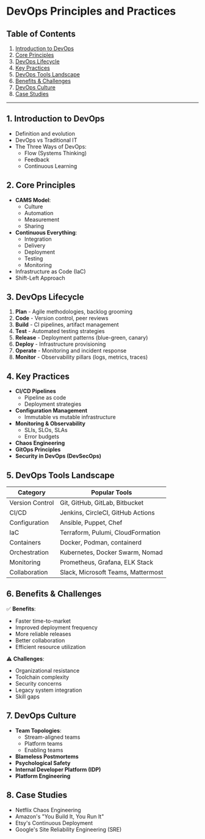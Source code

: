# DevOps Principles and Practices

## Table of Contents
1. [Introduction to DevOps](#introduction-to-devops)
2. [Core Principles](#core-principles)
3. [DevOps Lifecycle](#devops-lifecycle)
4. [Key Practices](#key-practices)
5. [DevOps Tools Landscape](#devops-tools-landscape)
6. [Benefits & Challenges](#benefits--challenges)
7. [DevOps Culture](#devops-culture)
8. [Case Studies](#case-studies)

---

## 1. Introduction to DevOps
- Definition and evolution
- DevOps vs Traditional IT
- The Three Ways of DevOps:
  - Flow (Systems Thinking)
  - Feedback
  - Continuous Learning

## 2. Core Principles
- **CAMS Model**:
  - Culture
  - Automation
  - Measurement
  - Sharing
- **Continuous Everything**:
  - Integration
  - Delivery
  - Deployment
  - Testing
  - Monitoring
- Infrastructure as Code (IaC)
- Shift-Left Approach

## 3. DevOps Lifecycle
1. **Plan** - Agile methodologies, backlog grooming
2. **Code** - Version control, peer reviews
3. **Build** - CI pipelines, artifact management
4. **Test** - Automated testing strategies
5. **Release** - Deployment patterns (blue-green, canary)
6. **Deploy** - Infrastructure provisioning
7. **Operate** - Monitoring and incident response
8. **Monitor** - Observability pillars (logs, metrics, traces)

## 4. Key Practices
- **CI/CD Pipelines**
  - Pipeline as code
  - Deployment strategies
- **Configuration Management**
  - Immutable vs mutable infrastructure
- **Monitoring & Observability**
  - SLIs, SLOs, SLAs
  - Error budgets
- **Chaos Engineering**
- **GitOps Principles**
- **Security in DevOps (DevSecOps)**

## 5. DevOps Tools Landscape
| Category       | Popular Tools                          |
|----------------|----------------------------------------|
| Version Control| Git, GitHub, GitLab, Bitbucket         |
| CI/CD          | Jenkins, CircleCI, GitHub Actions      |
| Configuration  | Ansible, Puppet, Chef                  |
| IaC            | Terraform, Pulumi, CloudFormation      |
| Containers     | Docker, Podman, containerd             |
| Orchestration  | Kubernetes, Docker Swarm, Nomad        |
| Monitoring     | Prometheus, Grafana, ELK Stack         |
| Collaboration  | Slack, Microsoft Teams, Mattermost     |

## 6. Benefits & Challenges
✅ **Benefits**:
- Faster time-to-market
- Improved deployment frequency
- More reliable releases
- Better collaboration
- Efficient resource utilization

⚠️ **Challenges**:
- Organizational resistance
- Toolchain complexity
- Security concerns
- Legacy system integration
- Skill gaps

## 7. DevOps Culture
- **Team Topologies**:
  - Stream-aligned teams
  - Platform teams
  - Enabling teams
- **Blameless Postmortems**
- **Psychological Safety**
- **Internal Developer Platform (IDP)**
- **Platform Engineering**

## 8. Case Studies
- Netflix Chaos Engineering
- Amazon's "You Build It, You Run It"
- Etsy's Continuous Deployment
- Google's Site Reliability Engineering (SRE)
